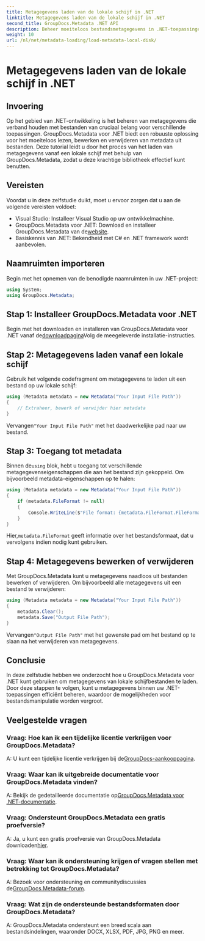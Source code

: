 ```yaml
---
title: Metagegevens laden van de lokale schijf in .NET
linktitle: Metagegevens laden van de lokale schijf in .NET
second_title: GroupDocs.Metadata .NET API
description: Beheer moeiteloos bestandsmetagegevens in .NET-toepassingen met GroupDocs.Metadata voor verbeterde mogelijkheden voor bestandsmanipulatie.
weight: 10
url: /nl/net/metadata-loading/load-metadata-local-disk/
---
```


# Metagegevens laden van de lokale schijf in .NET

## Invoering
Op het gebied van .NET-ontwikkeling is het beheren van metagegevens die verband houden met bestanden van cruciaal belang voor verschillende toepassingen. GroupDocs.Metadata voor .NET biedt een robuuste oplossing voor het moeiteloos lezen, bewerken en verwijderen van metadata uit bestanden. Deze tutorial leidt u door het proces van het laden van metagegevens vanaf een lokale schijf met behulp van GroupDocs.Metadata, zodat u deze krachtige bibliotheek effectief kunt benutten.
## Vereisten
Voordat u in deze zelfstudie duikt, moet u ervoor zorgen dat u aan de volgende vereisten voldoet:
- Visual Studio: Installeer Visual Studio op uw ontwikkelmachine.
-  GroupDocs.Metadata voor .NET: Download en installeer GroupDocs.Metadata van de[website](https://releases.groupdocs.com/metadata/net/).
- Basiskennis van .NET: Bekendheid met C# en .NET framework wordt aanbevolen.

## Naamruimten importeren
Begin met het opnemen van de benodigde naamruimten in uw .NET-project:
```csharp
using System;
using GroupDocs.Metadata;
```
## Stap 1: Installeer GroupDocs.Metadata voor .NET
 Begin met het downloaden en installeren van GroupDocs.Metadata voor .NET vanaf de[downloadpagina](https://releases.groupdocs.com/metadata/net/)Volg de meegeleverde installatie-instructies.
## Stap 2: Metagegevens laden vanaf een lokale schijf
Gebruik het volgende codefragment om metagegevens te laden uit een bestand op uw lokale schijf:
```csharp
using (Metadata metadata = new Metadata("Your Input File Path"))
{
    // Extraheer, bewerk of verwijder hier metadata
}
```
 Vervangen`"Your Input File Path"` met het daadwerkelijke pad naar uw bestand.
## Stap 3: Toegang tot metadata
 Binnen de`using` blok, hebt u toegang tot verschillende metagegevenseigenschappen die aan het bestand zijn gekoppeld. Om bijvoorbeeld metadata-eigenschappen op te halen:
```csharp
using (Metadata metadata = new Metadata("Your Input File Path"))
{
    if (metadata.FileFormat != null)
    {
        Console.WriteLine($"File format: {metadata.FileFormat.FileFormatType}");
    }
}
```
 Hier,`metadata.FileFormat` geeft informatie over het bestandsformaat, dat u vervolgens indien nodig kunt gebruiken.
## Stap 4: Metagegevens bewerken of verwijderen
Met GroupDocs.Metadata kunt u metagegevens naadloos uit bestanden bewerken of verwijderen. Om bijvoorbeeld alle metagegevens uit een bestand te verwijderen:
```csharp
using (Metadata metadata = new Metadata("Your Input File Path"))
{
    metadata.Clear();
    metadata.Save("Output File Path");
}
```
 Vervangen`"Output File Path"` met het gewenste pad om het bestand op te slaan na het verwijderen van metagegevens.

## Conclusie
In deze zelfstudie hebben we onderzocht hoe u GroupDocs.Metadata voor .NET kunt gebruiken om metagegevens van lokale schijfbestanden te laden. Door deze stappen te volgen, kunt u metagegevens binnen uw .NET-toepassingen efficiënt beheren, waardoor de mogelijkheden voor bestandsmanipulatie worden vergroot.

## Veelgestelde vragen
### Vraag: Hoe kan ik een tijdelijke licentie verkrijgen voor GroupDocs.Metadata?
 A: U kunt een tijdelijke licentie verkrijgen bij de[GroupDocs-aankooppagina](https://purchase.groupdocs.com/temporary-license/).
### Vraag: Waar kan ik uitgebreide documentatie voor GroupDocs.Metadata vinden?
 A: Bekijk de gedetailleerde documentatie op[GroupDocs.Metadata voor .NET-documentatie](https://tutorials.groupdocs.com/metadata/net/).
### Vraag: Ondersteunt GroupDocs.Metadata een gratis proefversie?
 A: Ja, u kunt een gratis proefversie van GroupDocs.Metadata downloaden[hier](https://releases.groupdocs.com/).
### Vraag: Waar kan ik ondersteuning krijgen of vragen stellen met betrekking tot GroupDocs.Metadata?
 A: Bezoek voor ondersteuning en communitydiscussies de[GroupDocs.Metadata-forum](https://forum.groupdocs.com/c/metadata/14).
### Vraag: Wat zijn de ondersteunde bestandsformaten door GroupDocs.Metadata?
A: GroupDocs.Metadata ondersteunt een breed scala aan bestandsindelingen, waaronder DOCX, XLSX, PDF, JPG, PNG en meer.